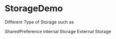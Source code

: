 StorageDemo
===========
Different Type of Storage such as

SharedPreference
internal Storage
External Storage
